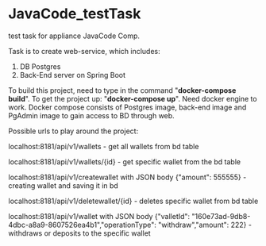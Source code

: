 # JavaCode_testTask
 test task for appliance JavaCode Comp.

Task is to create web-service, which includes:
1. DB Postgres
2. Back-End server on Spring Boot

To build this project, need to type in the command "**docker-compose build**". To get the project up: "**docker-compose up**". Need docker engine to work.
Docker compose consists of Postgres image, back-end image and PgAdmin image to gain access to BD through web.

Possible urls to play around the project:

localhost:8181/api/v1/wallets - get all wallets from bd table

localhost:8181/api/v1/wallets/{id} - get specific wallet from the bd table 

localhost:8181/api/v1/createwallet with JSON body {"amount": 555555} - creating wallet and saving it in bd

localhost:8181/api/v1/deletewallet/{id} - deletes specific wallet from bd table

localhost:8181/api/v1/wallet with JSON body {"valletId": "160e73ad-9db8-4dbc-a8a9-8607526ea4b1","operationType": "withdraw","amount": 222} - withdraws or deposits to the specific wallet
